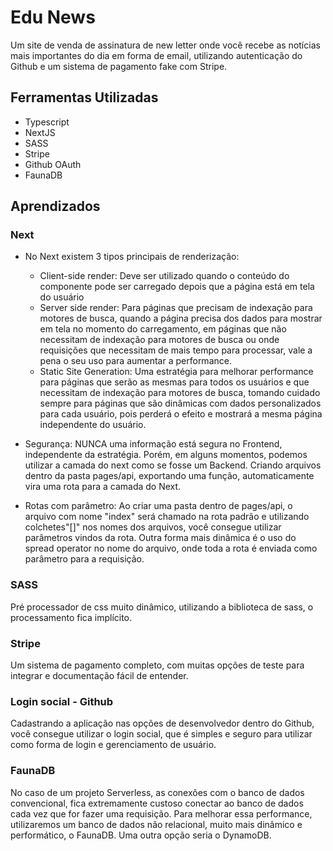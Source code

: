 # Edu News

Um site de venda de assinatura de new letter onde você recebe as notícias mais importantes do dia em forma de email, utilizando autenticação do Github e um sistema de pagamento fake com Stripe.

## Ferramentas Utilizadas

* Typescript
* NextJS
* SASS
* Stripe
* Github OAuth
* FaunaDB

## Aprendizados

### Next
- No Next existem 3 tipos principais de renderização:
  - Client-side render: Deve ser utilizado quando o conteúdo do componente pode ser carregado depois que a página está em tela do usuário
  - Server side render: Para páginas que precisam de indexação para motores de busca, quando a página precisa dos dados para mostrar em tela no momento do carregamento, em páginas que não necessitam de indexação para motores de busca ou onde requisições que necessitam de mais tempo para processar, vale a pena o seu uso para aumentar a performance.
  - Static Site Generation: Uma estratégia para melhorar performance para páginas que serão as mesmas para todos os usuários e que necessitam de indexação para motores de busca, tomando cuidado sempre para páginas que são dinâmicas com dados personalizados para cada usuário, pois perderá o efeito e mostrará a mesma página independente do usuário.

- Segurança: NUNCA uma informação está segura no Frontend, independente da estratégia. Porém, em alguns momentos, podemos utilizar a camada do next como se fosse um Backend. Criando arquivos dentro da pasta pages/api, exportando uma função, automaticamente vira uma rota para a camada do Next.

- Rotas com parâmetro: Ao criar uma pasta dentro de pages/api, o arquivo com nome "index" será chamado na rota padrão e utilizando colchetes"[]" nos nomes dos arquivos, você consegue utilizar parâmetros vindos da rota. Outra forma mais dinâmica é o uso do spread operator no nome do arquivo, onde toda a rota é enviada como parâmetro para a requisição.

### SASS
Pré processador de css muito dinâmico, utilizando a biblioteca de sass, o processamento fica implícito.

### Stripe
Um sistema de pagamento completo, com muitas opções de teste para integrar e documentação fácil de entender.

### Login social - Github
Cadastrando a aplicação nas opções de desenvolvedor dentro do Github, você consegue utilizar o login social, que é simples e seguro para utilizar como forma de login e gerenciamento de usuário.

### FaunaDB
No caso de um projeto Serverless, as conexões com o banco de dados convencional, fica extremamente custoso conectar ao banco de dados cada vez que for fazer uma requisição. Para melhorar essa performance, utilizaremos um banco de dados não relacional, muito mais dinâmico e performático, o FaunaDB. Uma outra opção seria o DynamoDB.
